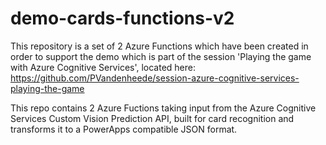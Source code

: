 # demo-cards-functions-v2
This repository is a set of 2 Azure Functions which have been created in order to support the demo which is part of the session 'Playing the game with Azure Cognitive Services', located here: https://github.com/PVandenheede/session-azure-cognitive-services-playing-the-game

This repo contains 2 Azure Fuctions taking input from the Azure Cognitive Services Custom Vision Prediction API, built for card recognition and transforms it to a PowerApps compatible JSON format.
